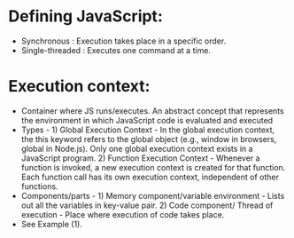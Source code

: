 # Defining JavaScript:
* Synchronous : Execution takes place in a specific order.
* Single-threaded : Executes one command at a time.

# Execution context:
* Container where JS runs/executes. An abstract concept that represents the environment in which JavaScript code is evaluated and executed
* Types - 1) Global Execution Context - In the global execution context, the this keyword refers to the global object (e.g., window in browsers, global in Node.js). Only one global execution context exists in a JavaScript program. 2) Function Execution Context - Whenever a function is invoked, a new execution context is created for that function. Each function call has its own execution context, independent of other functions.
* Components/parts - 1) Memory component/variable environment - Lists out all the variables in key-value pair. 2) Code component/ Thread of execution - Place where execution of code takes place.
* See Example (1).
